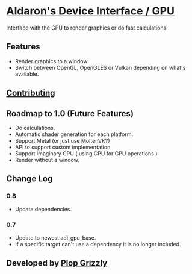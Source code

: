 # [Aldaron's Device Interface / GPU](https://crates.io/crates/adi_gpu)
Interface with the GPU to render graphics or do fast calculations.

## Features
* Render graphics to a window.
* Switch between OpenGL, OpenGLES or Vulkan depending on what's available.

## [Contributing](http://plopgrizzly.com/contributing/en#contributing)

## Roadmap to 1.0 (Future Features)
* Do calculations.
* Automatic shader generation for each platform.
* Support Metal (or just use MoltenVK?)
* API to support custom implementation
* Support Imaginary GPU ( using CPU for GPU operations )
* Render without a window.

## Change Log
### 0.8
* Update dependencies.

### 0.7
* Update to newest adi_gpu_base.
* If a specific target can't use a dependency it is no longer included.

## Developed by [Plop Grizzly](http://plopgrizzly.com)
